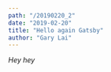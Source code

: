 ```yaml
---
path: "/20190220_2"
date: "2019-02-20"
title: "Hello again Gatsby"
author: "Gary Lai"
---
```


_Hey hey_
